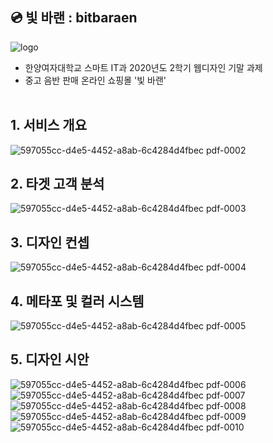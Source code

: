 ## 💿 빛 바랜 : bitbaraen

![logo](https://github.com/oh2976/bitbaraen_2020/assets/92541623/2a14031f-9314-4d25-9f27-b4fa478dd4cc)
* 한양여자대학교 스마트 IT과 2020년도 2학기 웹디자인 기말 과제
* 중고 음반 판매 온라인 쇼핑몰 '빛 바랜'<br><br>

## 1. 서비스 개요
![597055cc-d4e5-4452-a8ab-6c4284d4fbec pdf-0002](https://github.com/oh2976/bitbaraen_2020/assets/92541623/fa0a6f79-cdf0-4b89-adc0-4fc7238d159d)

## 2. 타겟 고객 분석
![597055cc-d4e5-4452-a8ab-6c4284d4fbec pdf-0003](https://github.com/oh2976/bitbaraen_2020/assets/92541623/07c90e97-54cb-48a1-8a34-08bd6f5ed272)

## 3. 디자인 컨셉
![597055cc-d4e5-4452-a8ab-6c4284d4fbec pdf-0004](https://github.com/oh2976/bitbaraen_2020/assets/92541623/141ec731-4f5f-4a2a-b09d-89ad6911043d)

## 4. 메타포 및 컬러 시스템
![597055cc-d4e5-4452-a8ab-6c4284d4fbec pdf-0005](https://github.com/oh2976/bitbaraen_2020/assets/92541623/7d088961-d632-4420-9a70-fa90e0d76bba)

## 5. 디자인 시안
![597055cc-d4e5-4452-a8ab-6c4284d4fbec pdf-0006](https://github.com/oh2976/bitbaraen_2020/assets/92541623/9ee9fe43-57cf-4de8-a16a-71b6b3d9e324)
![597055cc-d4e5-4452-a8ab-6c4284d4fbec pdf-0007](https://github.com/oh2976/bitbaraen_2020/assets/92541623/430b100b-2da7-4e8f-87ef-1b99e6b6670f)
![597055cc-d4e5-4452-a8ab-6c4284d4fbec pdf-0008](https://github.com/oh2976/bitbaraen_2020/assets/92541623/cc4397e9-102b-4518-ae54-6b717b514c7c)
![597055cc-d4e5-4452-a8ab-6c4284d4fbec pdf-0009](https://github.com/oh2976/bitbaraen_2020/assets/92541623/e0cf1607-e0b6-411f-a3e3-d9a5d36c0a26)
![597055cc-d4e5-4452-a8ab-6c4284d4fbec pdf-0010](https://github.com/oh2976/bitbaraen_2020/assets/92541623/f971be9f-5252-4af0-b07b-7fa969f537e9)

